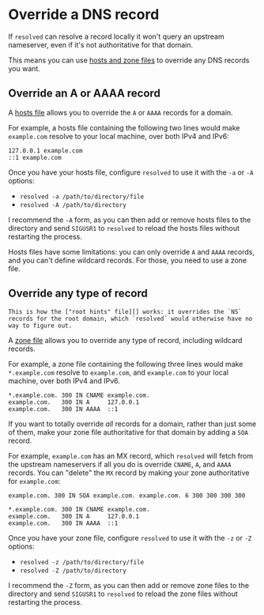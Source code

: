 Override a DNS record
=====================

If `resolved` can resolve a record locally it won't query an upstream
nameserver, even if it's not authoritative for that domain.

This means you can use [hosts and zone files][hz] to override any DNS records
you want.


Override an A or AAAA record
--------------------------------

A [hosts file][hz] allows you to override the `A` or `AAAA` records for a
domain.

For example, a hosts file containing the following two lines would make
`example.com` resolve to your local machine, over both IPv4 and IPv6:

```text
127.0.0.1 example.com
::1 example.com
```

Once you have your hosts file, configure `resolved` to use it with the `-a` or
`-A` options:

- `resolved -a /path/to/directory/file`
- `resolved -A /path/to/directory`

I recommend the `-A` form, as you can then add or remove hosts files to the
directory and send `SIGUSR1` to `resolved` to reload the hosts files without
restarting the process.

Hosts files have some limitations: you can only override `A` and `AAAA` records,
and you can't define wildcard records.  For those, you need to use a zone file.


Override any type of record
---------------------------

```admonish info
This is how the ["root hints" file][] works: it overrides the `NS` records for the root domain, which `resolved` would otherwise have no way to figure out.
```

A [zone file][hz] allows you to override any type of record, including wildcard
records.

For example, a zone file containing the following three lines would make
`*.example.com` resolve to `example.com`, and `example.com` to your local
machine, over both IPv4 and IPv6.

```text
*.example.com. 300 IN CNAME example.com.
example.com.   300 IN A     127.0.0.1
example.com.   300 IN AAAA  ::1
```

If you want to totally override *all* records for a domain, rather than just
some of them, make your zone file authoritative for that domain by adding a
`SOA` record.

For example, `example.com` has an MX record, which `resolved` will fetch from
the upstream nameservers if all you do is override `CNAME`, `A`, and `AAAA`
records.  You can "delete" the `MX` record by making your zone authoritative for
`example.com`:

```text
example.com. 300 IN SOA example.com. example.com. 6 300 300 300 300

*.example.com. 300 IN CNAME example.com.
example.com.   300 IN A     127.0.0.1
example.com.   300 IN AAAA  ::1
```

Once you have your zone file, configure `resolved` to use it with the `-z` or
`-Z` options:

- `resolved -z /path/to/directory/file`
- `resolved -Z /path/to/directory`

I recommend the `-Z` form, as you can then add or remove zone files to the
directory and send `SIGUSR1` to `resolved` to reload the zone files without
restarting the process.

[hz]: ../configuration/hosts-and-zone-files.md
["root hints" file]: https://github.com/barrucadu/resolved/blob/master/config/zones/root.hints
